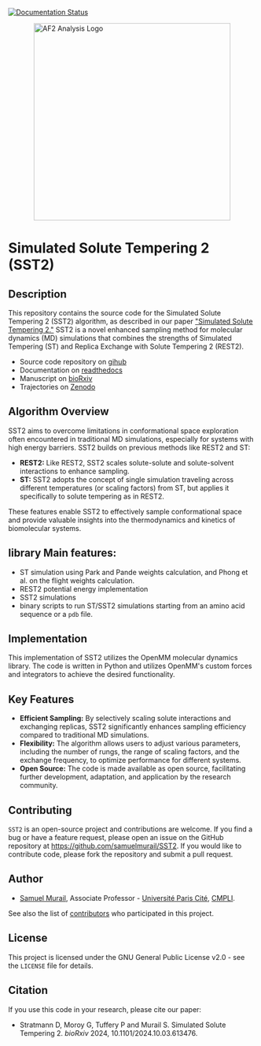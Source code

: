 [![Documentation Status](https://readthedocs.org/projects/sst2/badge/?version=latest)](https://sst2.readthedocs.io/en/latest/?badge=latest)


<img src="https://raw.githubusercontent.com/samuelmurail/SST2/master/docs/source/logo.jpeg" alt="AF2 Analysis Logo" width="400" style="display: block; margin: auto;"/>

# Simulated Solute Tempering 2 (SST2)

## Description

This repository contains the source code for the Simulated Solute Tempering 2 (SST2) algorithm, as described in our paper ["Simulated Solute Tempering 2."](https://www.biorxiv.org/content/10.1101/2024.10.03.613476v1) SST2 is a novel enhanced sampling method for molecular dynamics (MD) simulations that combines the strengths of Simulated Tempering (ST) and Replica Exchange with Solute Tempering 2 (REST2).


* Source code repository on [gihub](https://github.com/samuelmurail/SST2)
* Documentation on [readthedocs](https://sst2.readthedocs.io/en/latest/)
* Manuscript on [bioRxiv](https://www.biorxiv.org/content/10.1101/2024.10.03.613476v1)
* Trajectories on [Zenodo](https://zenodo.org/records/13772542)


## Algorithm Overview

SST2 aims to overcome limitations in conformational space exploration often encountered in traditional MD simulations, especially for systems with high energy barriers. SST2 builds on previous methods like REST2 and ST:

- **REST2:** Like REST2, SST2 scales solute-solute and solute-solvent interactions to enhance sampling.
- **ST:**  SST2 adopts the concept of single simulation traveling across different temperatures (or scaling factors) from ST, but applies it specifically to solute tempering as in REST2.

These features enable SST2 to effectively sample conformational space and provide valuable insights into the thermodynamics and kinetics of biomolecular systems.


## library Main features:

- ST simulation using Park and Pande weights calculation, and Phong et al. on the flight weights calculation.
- REST2 potential energy implementation
- SST2 simulations
- binary scripts to run ST/SST2 simulations starting from an amino acid sequence or a `pdb` file.

## Implementation

This implementation of SST2 utilizes the OpenMM molecular dynamics library. The code is written in Python and utilizes OpenMM's custom forces and integrators to achieve the desired functionality.

## Key Features

- **Efficient Sampling:** By selectively scaling solute interactions and exchanging replicas, SST2 significantly enhances sampling efficiency compared to traditional MD simulations.
- **Flexibility:** The algorithm allows users to adjust various parameters, including the number of rungs, the range of scaling factors, and the exchange frequency, to optimize performance for different systems.
- **Open Source:** The code is made available as open source, facilitating further development, adaptation, and application by the research community.


## Contributing

``SST2`` is an open-source project and contributions are welcome. If
you find a bug or have a feature request, please open an issue on the GitHub
repository at https://github.com/samuelmurail/SST2. If you would like
to contribute code, please fork the repository and submit a pull request.

## Author

* [Samuel Murail](https://samuelmurail.github.io/PersonalPage/), Associate Professor - [Université Paris Cité](https://u-paris.fr), [CMPLI](http://bfa.univ-paris-diderot.fr/equipe-8/).

See also the list of [contributors](https://github.com/samuelmurail/SST2/contributors) who participated in this project.

## License

This project is licensed under the GNU General Public License v2.0 - see the ``LICENSE`` file for details.

## Citation

If you use this code in your research, please cite our paper:

- Stratmann D, Moroy G, Tuffery P and Murail S. Simulated Solute Tempering 2.
*bioRxiv* 2024, 10.1101/2024.10.03.613476.
